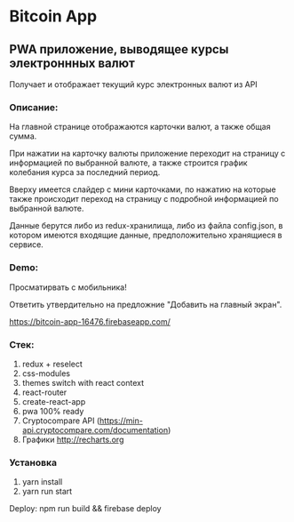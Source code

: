 # Bitcoin App

## PWA приложение, выводящее курсы электроннных валют

Получает и отображает текущий курс электронных валют из API

### Описание:

На главной странице отображаются карточки валют, а также общая сумма.

При нажатии на карточку валюты приложение переходит на страницу с информацией по выбранной валюте, а также строится график колебания курса за последний период.

Вверху имеется слайдер с мини карточками, по нажатию на которые также происходит переход на страницу с подробной информацией по выбранной валюте.

Данные берутся либо из redux-хранилища, либо из файла config.json, в котором имеются входящие данные, предположительно хранящиеся в сервисе.

### Demo:

Просматирвать с мобильника!

Ответить утвердительно на предложние "Добавить на главный экран".

https://bitcoin-app-16476.firebaseapp.com/

### Стек:

1. redux + reselect
2. css-modules
3. themes switch with react context
4. react-router
5. create-react-app
6. pwa 100% ready
7. Cryptocompare API (https://min-api.cryptocompare.com/documentation)
8. Графики http://recharts.org

### Установка

1. yarn install
2. yarn run start

Deploy: npm run build && firebase deploy

